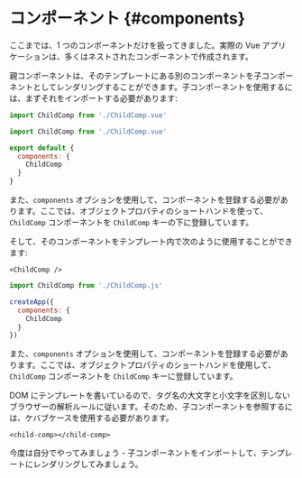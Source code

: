# コンポーネント {#components}

ここまでは、1 つのコンポーネントだけを扱ってきました。実際の Vue アプリケーションは、多くはネストされたコンポーネントで作成されます。

親コンポーネントは、そのテンプレートにある別のコンポーネントを子コンポーネントとしてレンダリングすることができます。子コンポーネントを使用するには、まずそれをインポートする必要があります:

<div class="composition-api">
<div class="sfc">

```js
import ChildComp from './ChildComp.vue'
```

</div>
</div>

<div class="options-api">
<div class="sfc">

```js
import ChildComp from './ChildComp.vue'

export default {
  components: {
    ChildComp
  }
}
```

また、`components` オプションを使用して、コンポーネントを登録する必要があります。ここでは、オブジェクトプロパティのショートハンドを使って、 `ChildComp` コンポーネントを `ChildComp` キーの下に登録しています。

</div>
</div>

<div class="sfc">

そして、そのコンポーネントをテンプレート内で次のように使用することができます:

```vue-html
<ChildComp />
```

</div>

<div class="html">

```js
import ChildComp from './ChildComp.js'

createApp({
  components: {
    ChildComp
  }
})
```

また、`components` オプションを使用して、コンポーネントを登録する必要があります。ここでは、オブジェクトプロパティのショートハンドを使用して、 `ChildComp` コンポーネントを `ChildComp` キーに登録しています。

DOM にテンプレートを書いているので、タグ名の大文字と小文字を区別しないブラウザーの解析ルールに従います。そのため、子コンポーネントを参照するには、ケバブケースを使用する必要があります。

```vue-html
<child-comp></child-comp>
```

</div>


今度は自分でやってみましょう - 子コンポーネントをインポートして、テンプレートにレンダリングしてみましょう。
